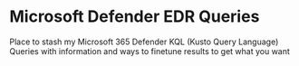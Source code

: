 # Microsoft Defender EDR Queries
Place to stash my Microsoft 365 Defender KQL (Kusto Query Language) Queries with information and ways to finetune results to get what you want
